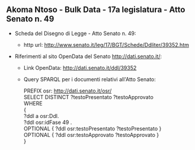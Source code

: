 ## Akoma Ntoso - Bulk Data - 17a legislatura - Atto Senato n. 49 ##

* Scheda del Disegno di Legge - Atto Senato n. 49:
	* http url: http://www.senato.it/leg/17/BGT/Schede/Ddliter/39352.htm

* Riferimenti al sito OpenData del Senato http://dati.senato.it/:
	* Link OpenData: http://dati.senato.it/ddl/39352
	* Query SPARQL per i documenti relativi all'Atto Senato:

        PREFIX osr: <http://dati.senato.it/osr/>  
		SELECT DISTINCT ?testoPresentato ?testoApprovato  
		WHERE  
		{  
		    ?ddl a osr:Ddl.  
		    ?ddl osr:idFase 49 .  
		    OPTIONAL { ?ddl osr:testoPresentato ?testoPresentato }  
		    OPTIONAL { ?ddl osr:testoApprovato ?testoApprovato }  
		}
		